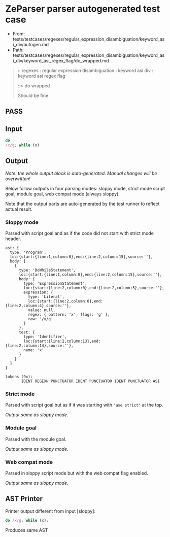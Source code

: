 # ZeParser parser autogenerated test case

- From: tests/testcases/regexes/regular_expression_disambiguation/keyword_asi_div/autogen.md
- Path: tests/testcases/regexes/regular_expression_disambiguation/keyword_asi_div/keyword_asi_regex_flag/do_wrapped.md

> :: regexes : regular expression disambiguation : keyword asi div : keyword asi regex flag
>
> ::> do wrapped
>
> Should be fine

## PASS

## Input

`````js
do
/x/g; while (x)
`````

## Output

_Note: the whole output block is auto-generated. Manual changes will be overwritten!_

Below follow outputs in four parsing modes: sloppy mode, strict mode script goal, module goal, web compat mode (always sloppy).

Note that the output parts are auto-generated by the test runner to reflect actual result.

### Sloppy mode

Parsed with script goal and as if the code did not start with strict mode header.

`````
ast: {
  type: 'Program',
  loc:{start:{line:1,column:0},end:{line:2,column:15},source:''},
  body: [
    {
      type: 'DoWhileStatement',
      loc:{start:{line:1,column:0},end:{line:2,column:15},source:''},
      body: {
        type: 'ExpressionStatement',
        loc:{start:{line:2,column:0},end:{line:2,column:5},source:''},
        expression: {
          type: 'Literal',
          loc:{start:{line:2,column:0},end:{line:2,column:4},source:''},
          value: null,
          regex: { pattern: 'x', flags: 'g' },
          raw: '/x/g'
        }
      },
      test: {
        type: 'Identifier',
        loc:{start:{line:2,column:13},end:{line:2,column:14},source:''},
        name: 'x'
      }
    }
  ]
}

tokens (9x):
       IDENT REGEXN PUNCTUATOR IDENT PUNCTUATOR IDENT PUNCTUATOR ASI
`````

### Strict mode

Parsed with script goal but as if it was starting with `"use strict"` at the top.

_Output same as sloppy mode._

### Module goal

Parsed with the module goal.

_Output same as sloppy mode._

### Web compat mode

Parsed in sloppy script mode but with the web compat flag enabled.

_Output same as sloppy mode._

## AST Printer

Printer output different from input [sloppy]:

````js
do /x/g; while (x);
````

Produces same AST
